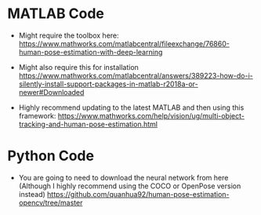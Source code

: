 # MATLAB Code
- Might require the toolbox here:
  https://www.mathworks.com/matlabcentral/fileexchange/76860-human-pose-estimation-with-deep-learning

- Might also require this for installation
  https://www.mathworks.com/matlabcentral/answers/389223-how-do-i-silently-install-support-packages-in-matlab-r2018a-or-newer#Downloaded

- Highly recommend updating to the latest MATLAB and then using this framework:
 https://www.mathworks.com/help/vision/ug/multi-object-tracking-and-human-pose-estimation.html
# Python Code 
- You are going to need to download the neural network from here (Although I highly recommend using the COCO or OpenPose version instead)
  https://github.com/quanhua92/human-pose-estimation-opencv/tree/master

